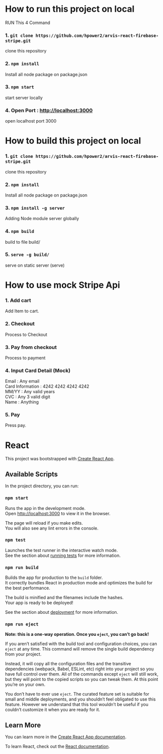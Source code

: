 # How to run this project on local
RUN This 4 Command
### 1. `git clone https://github.com/hpower2/arvis-react-firebase-stripe.git`
clone this repository
### 2. `npm install`
Install all node package on package.json
### 3. `npm start`
start server locally
### 4. Open Port : [http://localhost:3000](http://localhost:3000)
open localhost port 3000

# How to build this project on local
### 1. `git clone https://github.com/hpower2/arvis-react-firebase-stripe.git`
clone this repository
### 2. `npm install`
Install all node package on package.json
### 3. `npm install -g server`
Adding Node module server globally
### 4. `npm build`
build to file build/
### 5. `serve -g build/`
serve on static server (serve)

# How to use mock Stripe Api
### 1. Add cart
Add Item to cart.
### 2. Checkout
Process to Checkout
### 3. Pay from checkout
Process to payment
### 4. Input Card Detail (Mock)
Email : Any email<br />
Card Information : 4242 4242 4242 4242<br />
MM/YY : Any valid years <br />
CVC : Any 3 valid digit <br />
Name : Anything<br />
### 5. Pay
Press pay.<br />

# React

This project was bootstrapped with
[Create React App](https://github.com/facebook/create-react-app).

## Available Scripts

In the project directory, you can run:

### `npm start`

Runs the app in the development mode.<br /> Open
[http://localhost:3000](http://localhost:3000) to view it in the browser.

The page will reload if you make edits.<br /> You will also see any lint errors
in the console.

### `npm test`

Launches the test runner in the interactive watch mode.<br /> See the section
about
[running tests](https://facebook.github.io/create-react-app/docs/running-tests)
for more information.

### `npm run build`

Builds the app for production to the `build` folder.<br /> It correctly bundles
React in production mode and optimizes the build for the best performance.

The build is minified and the filenames include the hashes.<br /> Your app is
ready to be deployed!

See the section about
[deployment](https://facebook.github.io/create-react-app/docs/deployment) for
more information.

### `npm run eject`

**Note: this is a one-way operation. Once you `eject`, you can’t go back!**

If you aren’t satisfied with the build tool and configuration choices, you can
`eject` at any time. This command will remove the single build dependency from
your project.

Instead, it will copy all the configuration files and the transitive
dependencies (webpack, Babel, ESLint, etc) right into your project so you have
full control over them. All of the commands except `eject` will still work, but
they will point to the copied scripts so you can tweak them. At this point
you’re on your own.

You don’t have to ever use `eject`. The curated feature set is suitable for
small and middle deployments, and you shouldn’t feel obligated to use this
feature. However we understand that this tool wouldn’t be useful if you couldn’t
customize it when you are ready for it.

## Learn More

You can learn more in the
[Create React App documentation](https://facebook.github.io/create-react-app/docs/getting-started).

To learn React, check out the [React documentation](https://reactjs.org/).
